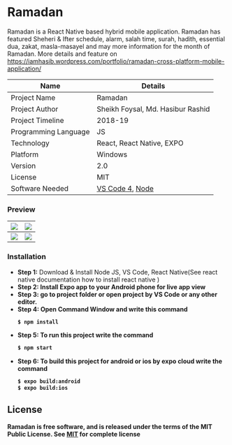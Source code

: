 # Ramadan
Ramadan is a React Native based hybrid mobile application. Ramadan has featured Sheheri & Ifter schedule, alarm, salah time, surah, hadith, essential dua, zakat, masla-masayel and may more information for the month of Ramadan. More details and feature on https://iamhasib.wordpress.com/portfolio/ramadan-cross-platform-mobile-application/

| Name | Details |
| ------ | ------ |
| Project Name | Ramadan |
| Project Author | Sheikh Foysal, Md. Hasibur Rashid  |
| Project Timeline | 2018-19 |
| Programming Language | JS |
| Technology | React, React Native, EXPO |
| Platform | Windows |
| Version | 2.0 |
| License | MIT |
| Software Needed | [VS Code 4](https://code.visualstudio.com), [Node](https://nodejs.org/en/)

### Preview 

|![](https://iamhasib.files.wordpress.com/2018/07/ramadan_1.png)| ![](https://iamhasib.files.wordpress.com/2018/07/ramadan_3.png)|
| ------ | ------ |
![](https://iamhasib.files.wordpress.com/2018/07/ramadan_5.png) |![](https://iamhasib.files.wordpress.com/2018/07/ramadan_7.png)|

### Installation
  - <strong>Step 1:</strong> Download & Install Node JS, VS Code, React Native(See react native documentation how to install react native )
  - <strong>Step 2: Install Expo app to your Android phone for live app view
  - <strong>Step 3:</strong> go to project folder or open project by VS Code or any other editor.
  - <strong>Step 4:</strong> Open Command Window and write this command
    ```sh
    $ npm install
    ```
  - <strong>Step 5:</strong> To run this project write the command
    ```sh
    $ npm start
    ```
  - <strong>Step 6:</strong> To build this project for android or ios by expo cloud write the command
    ```sh
    $ expo build:android
    $ expo build:ios
    ```
    
## License

Ramadan is free software, and is released under the terms of the MIT Public License. See [MIT](LICENSE) for complete license
